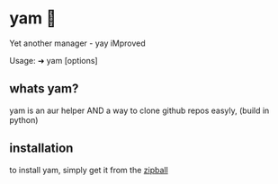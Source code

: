 # yam 🍠
Yet another manager - yay iMproved

Usage: ➜ yam [options]

## whats yam?
yam is an aur helper AND a way to clone github repos easyly, (build in python)

## installation
to install yam, simply get it from the [zipball](https://github.com/PuppyStudios1/yam/archive/refs/heads/main.zip)
